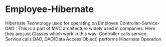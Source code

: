 # Employee-Hibernate
Hibernate Technology used for operating on Employee 
Controller-Service-DAO :
  This is a part of MVC architecture widely used in companies. Here they are just Classes which work in this way:
     Controller calls service, Service calls DAO, DAO(Data Access Object) performs Hibernate Operation
